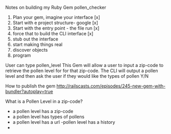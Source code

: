 Notes on building my Ruby Gem pollen_checker

1. Plan your gem, imagine your interface [x]
2. Start with e project structure- google [x]
3. Start with the entry point - the file run [x]
4. force that to build the CLI interface [x]
5. stub out the interface
6. start making things real
7. discover objects
8. program

User can type pollen_level
This Gem will allow a user to input a zip-code to retrieve the pollen level for
for that zip-code.
The CLI will output a pollen level and then ask the user if they would like
the types of pollen Y/N

How to publish the gem
http://railscasts.com/episodes/245-new-gem-with-bundler?autoplay=true


What is a Pollen Level in a zip-code?
- a pollen level has a zip-code
- a pollen level has types of pollens
- a pollen level has a url
-pollen level has a history
-
